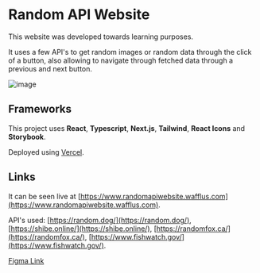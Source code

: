 # Random API Website

This website was developed towards learning purposes.

It uses a few API's to get random images or random data through the click of a button, also allowing to navigate through fetched data through a previous and next button.

![image](https://user-images.githubusercontent.com/71723988/207103317-9041d4c1-8f21-43fd-878a-9b4336ea330b.png)

## Frameworks

This project uses **React**, **Typescript**, **Next.js**, **Tailwind**, **React Icons** and **Storybook**.

Deployed using [Vercel](https://vercel.com).

## Links

It can be seen live at [https://www.randomapiwebsite.wafflus.com](https://www.randomapiwebsite.wafflus.com).

API's used: [https://random.dog/](https://random.dog/), [https://shibe.online/](https://shibe.online/), [https://randomfox.ca/](https://randomfox.ca/), [https://www.fishwatch.gov/](https://www.fishwatch.gov/).

[Figma Link](https://www.figma.com/file/aByVnCimwVne1L1lKp13Yh/Websites?node-id=413%3A12&t=bggsGvC0vtsJeMoy-1)